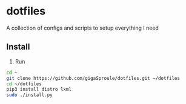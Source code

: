 dotfiles
===================
A collection of configs and scripts to setup everything I need

Install
-------

1. Run

  ```sh
  cd ~
  git clone https://github.com/gigaSproule/dotfiles.git ~/dotfiles
  cd ~/dotfiles
  pip3 install distro lxml
  sudo ./install.py
  ```

